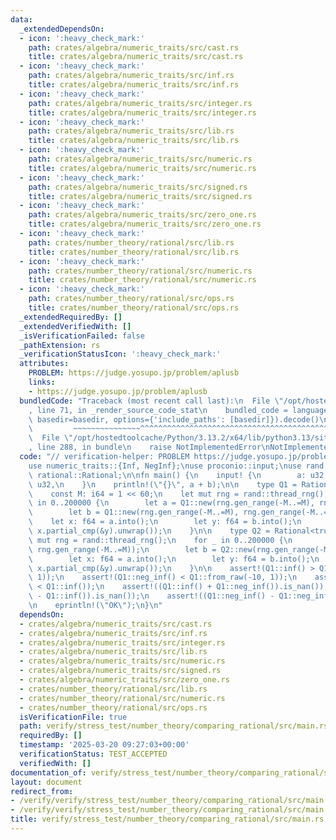 ```yaml
---
data:
  _extendedDependsOn:
  - icon: ':heavy_check_mark:'
    path: crates/algebra/numeric_traits/src/cast.rs
    title: crates/algebra/numeric_traits/src/cast.rs
  - icon: ':heavy_check_mark:'
    path: crates/algebra/numeric_traits/src/inf.rs
    title: crates/algebra/numeric_traits/src/inf.rs
  - icon: ':heavy_check_mark:'
    path: crates/algebra/numeric_traits/src/integer.rs
    title: crates/algebra/numeric_traits/src/integer.rs
  - icon: ':heavy_check_mark:'
    path: crates/algebra/numeric_traits/src/lib.rs
    title: crates/algebra/numeric_traits/src/lib.rs
  - icon: ':heavy_check_mark:'
    path: crates/algebra/numeric_traits/src/numeric.rs
    title: crates/algebra/numeric_traits/src/numeric.rs
  - icon: ':heavy_check_mark:'
    path: crates/algebra/numeric_traits/src/signed.rs
    title: crates/algebra/numeric_traits/src/signed.rs
  - icon: ':heavy_check_mark:'
    path: crates/algebra/numeric_traits/src/zero_one.rs
    title: crates/algebra/numeric_traits/src/zero_one.rs
  - icon: ':heavy_check_mark:'
    path: crates/number_theory/rational/src/lib.rs
    title: crates/number_theory/rational/src/lib.rs
  - icon: ':heavy_check_mark:'
    path: crates/number_theory/rational/src/numeric.rs
    title: crates/number_theory/rational/src/numeric.rs
  - icon: ':heavy_check_mark:'
    path: crates/number_theory/rational/src/ops.rs
    title: crates/number_theory/rational/src/ops.rs
  _extendedRequiredBy: []
  _extendedVerifiedWith: []
  _isVerificationFailed: false
  _pathExtension: rs
  _verificationStatusIcon: ':heavy_check_mark:'
  attributes:
    PROBLEM: https://judge.yosupo.jp/problem/aplusb
    links:
    - https://judge.yosupo.jp/problem/aplusb
  bundledCode: "Traceback (most recent call last):\n  File \"/opt/hostedtoolcache/Python/3.13.2/x64/lib/python3.13/site-packages/onlinejudge_verify/documentation/build.py\"\
    , line 71, in _render_source_code_stat\n    bundled_code = language.bundle(stat.path,\
    \ basedir=basedir, options={'include_paths': [basedir]}).decode()\n          \
    \         ~~~~~~~~~~~~~~~^^^^^^^^^^^^^^^^^^^^^^^^^^^^^^^^^^^^^^^^^^^^^^^^^^^^^^^^^^^^^^^^^^\n\
    \  File \"/opt/hostedtoolcache/Python/3.13.2/x64/lib/python3.13/site-packages/onlinejudge_verify/languages/rust.py\"\
    , line 288, in bundle\n    raise NotImplementedError\nNotImplementedError\n"
  code: "// verification-helper: PROBLEM https://judge.yosupo.jp/problem/aplusb\n\n\
    use numeric_traits::{Inf, NegInf};\nuse proconio::input;\nuse rand::Rng;\nuse\
    \ rational::Rational;\n\nfn main() {\n    input! {\n        a: u32,\n        b:\
    \ u32,\n    }\n    println!(\"{}\", a + b);\n\n    type Q1 = Rational<false>;\n\
    \    const M: i64 = 1 << 60;\n    let mut rng = rand::thread_rng();\n    for _\
    \ in 0..200000 {\n        let a = Q1::new(rng.gen_range(-M..=M), rng.gen_range(-M..=M));\n\
    \        let b = Q1::new(rng.gen_range(-M..=M), rng.gen_range(-M..=M));\n    \
    \    let x: f64 = a.into();\n        let y: f64 = b.into();\n        assert_eq!(a.cmp(&b),\
    \ x.partial_cmp(&y).unwrap());\n    }\n\n    type Q2 = Rational<true>;\n    let\
    \ mut rng = rand::thread_rng();\n    for _ in 0..200000 {\n        let a = Q2::new(rng.gen_range(-M..=M),\
    \ rng.gen_range(-M..=M));\n        let b = Q2::new(rng.gen_range(-M..=M), rng.gen_range(-M..=M));\n\
    \        let x: f64 = a.into();\n        let y: f64 = b.into();\n        assert_eq!(a.cmp(&b),\
    \ x.partial_cmp(&y).unwrap());\n    }\n\n    assert!(Q1::inf() > Q1::from_raw(10,\
    \ 1));\n    assert!(Q1::neg_inf() < Q1::from_raw(-10, 1));\n    assert!(Q1::neg_inf()\
    \ < Q1::inf());\n    assert!((Q1::inf() + Q1::neg_inf()).is_nan());\n    assert!((Q1::inf()\
    \ - Q1::inf()).is_nan());\n    assert!((Q1::neg_inf() - Q1::neg_inf()).is_nan());\n\
    \n    eprintln!(\"OK\");\n}\n"
  dependsOn:
  - crates/algebra/numeric_traits/src/cast.rs
  - crates/algebra/numeric_traits/src/inf.rs
  - crates/algebra/numeric_traits/src/integer.rs
  - crates/algebra/numeric_traits/src/lib.rs
  - crates/algebra/numeric_traits/src/numeric.rs
  - crates/algebra/numeric_traits/src/signed.rs
  - crates/algebra/numeric_traits/src/zero_one.rs
  - crates/number_theory/rational/src/lib.rs
  - crates/number_theory/rational/src/numeric.rs
  - crates/number_theory/rational/src/ops.rs
  isVerificationFile: true
  path: verify/stress_test/number_theory/comparing_rational/src/main.rs
  requiredBy: []
  timestamp: '2025-03-20 09:27:03+00:00'
  verificationStatus: TEST_ACCEPTED
  verifiedWith: []
documentation_of: verify/stress_test/number_theory/comparing_rational/src/main.rs
layout: document
redirect_from:
- /verify/verify/stress_test/number_theory/comparing_rational/src/main.rs
- /verify/verify/stress_test/number_theory/comparing_rational/src/main.rs.html
title: verify/stress_test/number_theory/comparing_rational/src/main.rs
---
```

